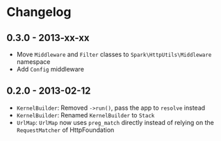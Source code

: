 # Changelog

## 0.3.0 - 2013-xx-xx

* Move `Middleware` and `Filter` classes to `Spark\HttpUtils\Middleware`
  namespace
* Add `Config` middleware

## 0.2.0 - 2013-02-12

* `KernelBuilder`: Removed `->run()`, pass the app to `resolve` instead
* `KernelBuilder`: Renamed `KernelBuilder` to `Stack`
* `UrlMap`: `UrlMap` now uses `preg_match` directly instead of relying
  on the `RequestMatcher` of HttpFoundation

